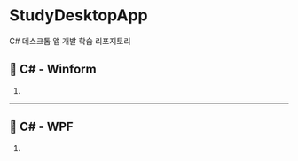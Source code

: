 # StudyDesktopApp
C# 데스크톱 앱 개발 학습 리포지토리

## 📕 C# - Winform

1. 


-------------------------------------
## 📘 C# - WPF

1.

